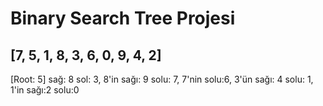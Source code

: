 # Binary Search Tree Projesi
## [7, 5, 1, 8, 3, 6, 0, 9, 4, 2]
[Root: 5] sağ: 8 sol: 3, 8'in sağı: 9 solu: 7, 7'nin solu:6, 3'ün sağı: 4 solu: 1, 1'in sağı:2 solu:0 